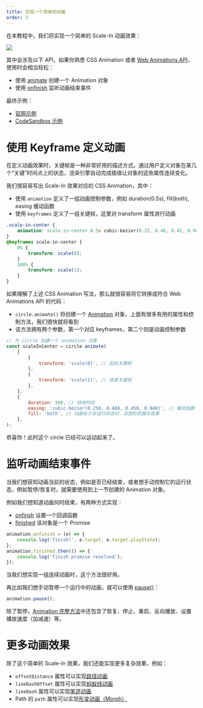 ```yaml
---
title: 实现一个简单的动画
order: 3
---
```


在本教程中，我们将实现一个简单的 Scale-In 动画效果：

![](https://gw.alipayobjects.com/mdn/rms_6ae20b/afts/img/A*XPzwTIUwizkAAAAAAAAAAAAAARQnAQ)

其中会涉及以下 API，如果你熟悉 CSS Animation 或者 [Web Animations API](https://developer.mozilla.org/zh-CN/docs/Web/API/Web_Animations_API)，使用时会相当轻松：

-   使用 [animate](/zh/docs/api/animation/waapi#创建) 创建一个 Animation 对象
-   使用 [onfinish](/zh/docs/api/animation/waapi#onfinish) 监听动画结束事件

最终示例：

-   [官网示例](/zh/examples/animation#lifecycle)
-   [CodeSandbox 示例](https://codesandbox.io/s/jiao-cheng-dong-hua-li-zi-sfphx?file=/index.js)

# 使用 Keyframe 定义动画

在定义动画效果时，关键帧是一种非常好用的描述方式。通过用户定义对象在某几个“关键”时间点上的状态，渲染引擎自动完成插值让对象的这些属性连续变化。

我们很容易写出 Scale-In 效果对应的 CSS Animation，其中：

-   使用 `animation` 定义了一组动画控制参数，例如 duration(0.5s), fill(both), easing 缓动函数
-   使用 `keyframes` 定义了一组关键帧，这里对 transform 属性进行动画

```css
.scale-in-center {
    animation: scale-in-center 0.5s cubic-bezier(0.25, 0.46, 0.45, 0.94) both;
}
@keyframes scale-in-center {
    0% {
        transform: scale(0);
    }
    100% {
        transform: scale(1);
    }
}
```

如果理解了上述 CSS Animation 写法，那么就很容易将它转换成符合 Web Animations API 的代码：

-   `circle.animate()` 将创建一个 [Animation](/zh/docs/api/animation/waapi#animation) 对象，上面有很多有用的属性和控制方法，我们很快就将看到
-   该方法拥有两个参数，第一个对应 keyframes，第二个则是动画控制参数

```js
// 为 circle 创建一个 animation 对象
const scaleInCenter = circle.animate(
    [
        {
            transform: 'scale(0)', // 起始关键帧
        },
        {
            transform: 'scale(1)', // 结束关键帧
        },
    ],
    {
        duration: 500, // 持续时间
        easing: 'cubic-bezier(0.250, 0.460, 0.450, 0.940)', // 缓动函数
        fill: 'both', // 动画处于非运行状态时，该图形的展示效果
    },
);
```

恭喜你！此时这个 circle 已经可以运动起来了。

# 监听动画结束事件

当我们想获知动画当前的状态，例如是否已经结束，或者想手动控制它的运行状态，例如暂停/恢复时，就需要使用到上一节创建的 Animation 对象。

例如我们想知道动画何时结束，有两种方式实现：

-   [onfinsh](/zh/docs/api/animation/waapi#onfinish) 设置一个回调函数
-   [finished](/zh/docs/api/animation/waapi#finished) 该对象是一个 Promise

```js
animation.onfinish = (e) => {
    console.log('finish!', e.target, e.target.playState);
};
animation.finished.then(() => {
    console.log('finish promise resolved');
});
```

当我们想实现一组连续动画时，这个方法很好用。

再比如我们想手动暂停一个运行中的动画，就可以使用 [pause()](/zh/docs/api/animation/waapi#pause)：

```js
animation.pause();
```

除了暂停，[Animation 完整方法](/zh/docs/api/animation/waapi#方法)中还包含了恢复、停止、重启、反向播放、设置播放速度（加减速）等。

# 更多动画效果

除了这个简单的 Scale-In 效果，我们还能实现更多复杂效果，例如：

-   `offsetDistance` 属性可以实现[路径动画](/zh/docs/api/animation/waapi#路径动画)
-   `lineDashOffset` 属性可以实现[蚂蚁线动画](/zh/docs/api/animation/waapi#蚂蚁线)
-   `lineDash` 属性可以实现[笔迹动画](/zh/docs/api/animation/waapi#笔迹动画)
-   Path 的 `path` 属性可以实现[形变动画（Morph）](/zh/docs/api/animation/waapi#形变动画)
